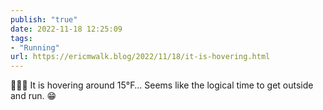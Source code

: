 ```yaml
---
publish: "true"
date: 2022-11-18 12:25:09
tags:
- "Running"
url: https://ericmwalk.blog/2022/11/18/it-is-hovering.html
---
```

<div xmlns="http://www.w3.org/1999/xhtml">
<p>🏃🏻‍♂️ It is hovering around 15°F… Seems like the logical time to get outside and run. 😁</p>
</div>